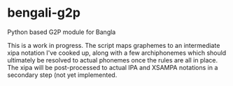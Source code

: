 # bengali-g2p
Python based G2P module for Bangla

This is a work in progress. The script maps graphemes to an intermediate xipa notation 
I've cooked up, along with a few archiphonemes which should ultimately be resolved to 
actual phonemes once the rules are all in place. The xipa will be post-processed to actual IPA
and XSAMPA notations in a secondary step (not yet implemented.
